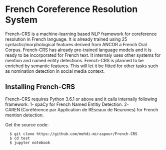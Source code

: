 # French Coreference Resolution System
French-CRS is a machine-learning based NLP framework for coreference resolution in French language. It is already trained using 25 syntactic/morphological features derived from ANCOR a French Oral Corpus. French-CRS has already pre-trained language models and it is ready to be incorporated for French text. It internaly uses other systems for mention and named entity detections. French-CRS is planned to be enriched by semantic features. This will let it be fitted for other tasks such as nomination detection in social media context.






## Installing French-CRS
French-CRS requires Python 3.6.1 or above and it calls internally following framework:
1- spaCy for French Named Entitiy Detection.
2-CAREN (Coréférence par Application de RÉseaux de Neurones) for French mention detection.

Get the source code:
```
  $ git clone https://github.com/mehdi-mirzapour/French-CRS
  $ cd test
  $ jupyter notebook
```

